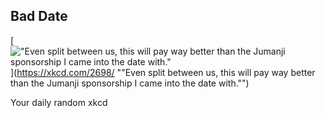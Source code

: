 ## Bad Date
[!["Even split between us, this will pay way better than the Jumanji sponsorship I came into the date with."](https://imgs.xkcd.com/comics/bad_date.png)](https://xkcd.com/2698/ ""Even split between us, this will pay way better than the Jumanji sponsorship I came into the date with."")

Your daily random xkcd
